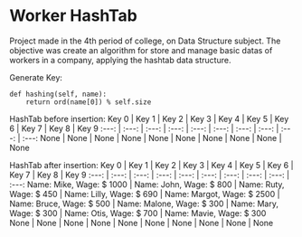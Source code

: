 # Worker HashTab
Project made in the 4th period of college, on Data Structure subject. The objective was create an algorithm for store and manage basic datas of workers in a company, applying the hashtab data structure.


Generate Key:
```
def hashing(self, name):
    return ord(name[0]) % self.size
```

HashTab before insertion:
Key 0 | Key 1 | Key 2 | Key 3 | Key 4 | Key 5 | Key 6 | Key 7 | Key 8 | Key 9
:---: | :---: | :---: | :---: | :---: | :---: | :---: | :---: | :---: | :---: 
None | None | None | None | None | None | None | None | None | None  

HashTab after insertion:
Key 0 | Key 1 | Key 2 | Key 3 | Key 4 | Key 5 | Key 6 | Key 7 | Key 8 | Key 9
:---: | :---: | :---: | :---: | :---: | :---: | :---: | :---: | :---: | :---:
Name: Mike, Wage: $ 1000 | Name: John, Wage: $ 800 | Name: Ruty, Wage: $ 450 | Name: Lilly, Wage: $ 690 | Name: Margot, Wage: $ 2500 | Name: Bruce, Wage: $ 500 | Name: Malone, Wage: $ 300 | Name: Mary, Wage: $ 300 | Name: Otis, Wage: $ 700 | Name: Mavie, Wage: $ 300  
None | None | None | None | None | None | None | None | None | None  
